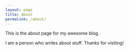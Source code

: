 ```yaml
---
layout: page
title: About
permalink: /about/
---
```


This is the about page for my awesome blog.

I am a person who writes about stuff. Thanks for visiting!